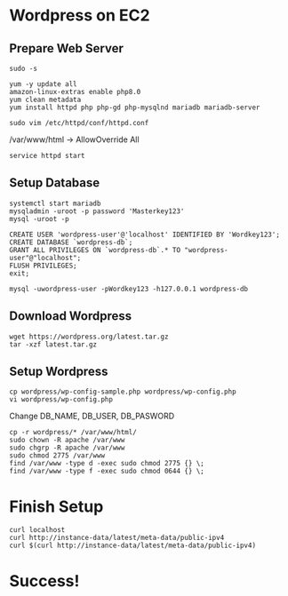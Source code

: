 # Wordpress on EC2

## Prepare Web Server

```
sudo -s
```

```
yum -y update all
amazon-linux-extras enable php8.0
yum clean metadata
yum install httpd php php-gd php-mysqlnd mariadb mariadb-server
```

```
sudo vim /etc/httpd/conf/httpd.conf
```

/var/www/html -> AllowOverride All

```
service httpd start
```

## Setup Database
```
systemctl start mariadb
mysqladmin -uroot -p password 'Masterkey123' 
mysql -uroot -p
```

```
CREATE USER 'wordpress-user'@'localhost' IDENTIFIED BY 'Wordkey123';
CREATE DATABASE `wordpress-db`;
GRANT ALL PRIVILEGES ON `wordpress-db`.* TO "wordpress-user"@"localhost";
FLUSH PRIVILEGES;
exit;
```

```
mysql -uwordpress-user -pWordkey123 -h127.0.0.1 wordpress-db
```

## Download Wordpress
```
wget https://wordpress.org/latest.tar.gz
tar -xzf latest.tar.gz
```

## Setup Wordpress
```
cp wordpress/wp-config-sample.php wordpress/wp-config.php
vi wordpress/wp-config.php
```

Change DB_NAME, DB_USER, DB_PASWORD

```
cp -r wordpress/* /var/www/html/
sudo chown -R apache /var/www
sudo chgrp -R apache /var/www
sudo chmod 2775 /var/www
find /var/www -type d -exec sudo chmod 2775 {} \;
find /var/www -type f -exec sudo chmod 0644 {} \;
```

# Finish Setup

```
curl localhost
curl http://instance-data/latest/meta-data/public-ipv4
curl $(curl http://instance-data/latest/meta-data/public-ipv4)
```

# Success!

